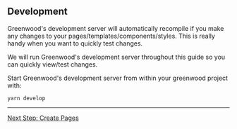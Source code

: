 ## Development

Greenwood's development server will automatically recompile if you make any changes to your pages/templates/components/styles. This is really handy when you want to quickly test changes.

We will run Greenwood's development server throughout this guide so you can quickly view/test changes.

Start Greenwood's development server from within your greenwood project with:

```render bash
yarn develop
```

---
[Next Step: Create Pages](/getting-started/create-page)